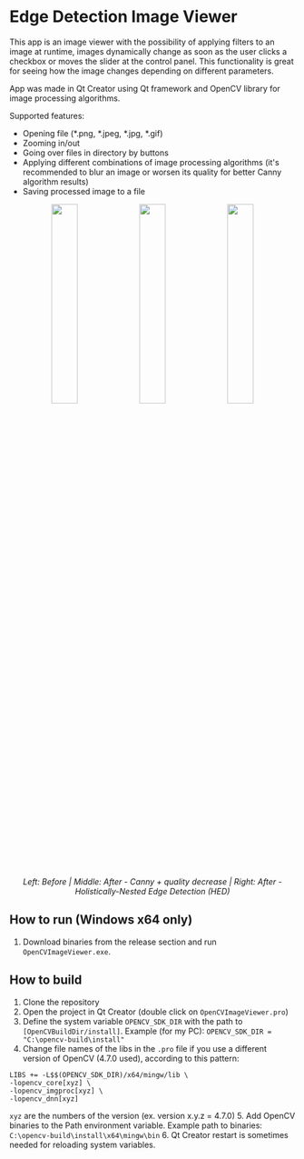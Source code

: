 # Edge Detection Image Viewer

This app is an image viewer with the possibility of applying filters to an image at runtime, images dynamically change as soon as the user clicks a checkbox or moves the slider at the control panel. This functionality is great for seeing how the image changes depending on different parameters.

App was made in Qt Creator using Qt framework and OpenCV library for image processing algorithms.

Supported features:

- Opening file (*.png, *.jpeg, *.jpg, *.gif)
- Zooming in/out
- Going over files in directory by buttons
- Applying different combinations of image processing algorithms (it's recommended to blur an image or worsen its quality for better Canny algorithm results)
- Saving processed image to a file

<p align="center">
    <img src="https://user-images.githubusercontent.com/90553150/230987466-980042a7-d640-44f5-b5b2-c6b89f657925.jpg" width="30%">
    <img src="https://user-images.githubusercontent.com/90553150/230987322-8112fd9f-d5c0-4b4a-b98d-939a21222b7b.png" width="30%">
    <img src="https://user-images.githubusercontent.com/90553150/230987416-cb6a4585-54bb-4fd5-9db3-946bc0682b2e.png" width="30%">
</p>
<p align="center">
  <em>Left: Before | Middle: After - Canny + quality decrease | Right: After - Holistically-Nested Edge Detection (HED)</em>
</p>

## How to run (Windows x64 only)

1. Download binaries from the release section and run `OpenCVImageViewer.exe`.

## How to build

1. Clone the repository
2. Open the project in Qt Creator (double click on `OpenCVImageViewer.pro`)
3. Define the system variable `OPENCV_SDK_DIR` with the path to `[OpenCVBuildDir/install]`. Example (for my PC): `OPENCV_SDK_DIR = "C:\opencv-build\install"`
4. Change file names of the libs in the `.pro` file if you use a different version of OpenCV (4.7.0 used), according to this pattern:  
```
LIBS += -L$$(OPENCV_SDK_DIR)/x64/mingw/lib \
-lopencv_core[xyz] \
-lopencv_imgproc[xyz] \
-lopencv_dnn[xyz]  
```
`xyz` are the numbers of the version (ex. version x.y.z = 4.7.0)
5. Add OpenCV binaries to the Path environment variable. Example path to binaries: `C:\opencv-build\install\x64\mingw\bin`
6. Qt Creator restart is sometimes needed for reloading system variables.
